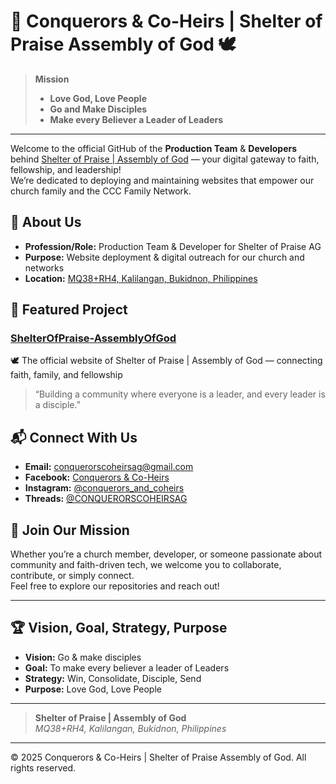# 👑 Conquerors & Co-Heirs | Shelter of Praise Assembly of God 🕊️

> **Mission**
> - **Love God, Love People**
> - **Go and Make Disciples**
> - **Make every Believer a Leader of Leaders**

---

Welcome to the official GitHub of the **Production Team** & **Developers** behind [Shelter of Praise | Assembly of God](https://github.com/conquerorscoheirs-ag/ShelterOfPraise-AssemblyOfGod) — your digital gateway to faith, fellowship, and leadership!  
We’re dedicated to deploying and maintaining websites that empower our church family and the CCC Family Network.

## 🌟 About Us

- **Profession/Role:** Production Team & Developer for Shelter of Praise AG
- **Purpose:** Website deployment & digital outreach for our church and networks
- **Location:** [MQ38+RH4, Kalilangan, Bukidnon, Philippines](https://maps.app.goo.gl/tDtrNPeSCAYBFx5F9)

## 🚀 Featured Project

### [ShelterOfPraise-AssemblyOfGod](https://github.com/conquerorscoheirs-ag/ShelterOfPraise-AssemblyOfGod)
🕊️ The official website of Shelter of Praise | Assembly of God — connecting faith, family, and fellowship  
> “Building a community where everyone is a leader, and every leader is a disciple.”

## 📬 Connect With Us

- **Email:** conquerorscoheirsag@gmail.com
- **Facebook:** [Conquerors & Co-Heirs](https://facebook.com/profile.php?id=100066738213169)
- **Instagram:** [@conquerors_and_coheirs](https://instagram.com/conquerors_and_coheirs)
- **Threads:** [@CONQUERORSCOHEIRSAG](https://www.threads.net/@CONQUERORSCOHEIRSAG)

## 🙏 Join Our Mission

Whether you’re a church member, developer, or someone passionate about community and faith-driven tech, we welcome you to collaborate, contribute, or simply connect.  
Feel free to explore our repositories and reach out!

---

## 🏆 Vision, Goal, Strategy, Purpose

- **Vision:** Go & make disciples  
- **Goal:** To make every believer a leader of Leaders  
- **Strategy:** Win, Consolidate, Disciple, Send  
- **Purpose:** Love God, Love People

---

> **Shelter of Praise | Assembly of God**  
> *MQ38+RH4, Kalilangan, Bukidnon, Philippines*

---

© 2025 Conquerors & Co-Heirs | Shelter of Praise Assembly of God. All rights reserved.
